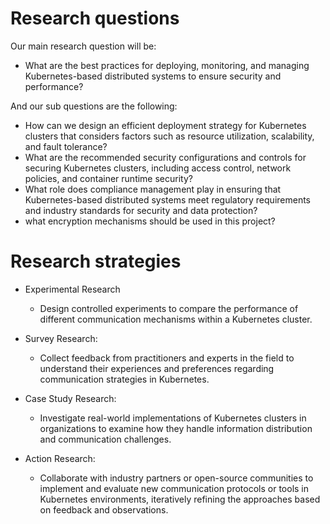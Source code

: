 # Research questions

Our main research question will be:

- What are the best practices for deploying, monitoring, and managing Kubernetes-based distributed systems to ensure security and performance?

And our sub questions are the following:

- How can we design an efficient deployment strategy for Kubernetes clusters
  that considers factors such as resource utilization, scalability, and fault tolerance?
- What are the recommended security configurations and controls for securing Kubernetes clusters,
  including access control, network policies, and container runtime security?
- What role does compliance management play in ensuring that Kubernetes-based distributed systems meet
  regulatory requirements and industry standards for security and data protection?
- what encryption mechanisms  should be used in this project?

# Research strategies

- Experimental Research
  - Design controlled experiments to compare the performance of
    different communication mechanisms within a Kubernetes cluster.

- Survey Research:
  - Collect feedback from practitioners and experts in the field to understand their
    experiences and preferences regarding communication strategies in Kubernetes.

- Case Study Research:
  - Investigate real-world implementations of Kubernetes clusters in organizations
    to examine how they handle information distribution and communication challenges.

- Action Research:
  - Collaborate with industry partners or open-source communities to implement and
    evaluate new communication protocols or tools in Kubernetes environments, iteratively refining the approaches based on feedback and observations.

